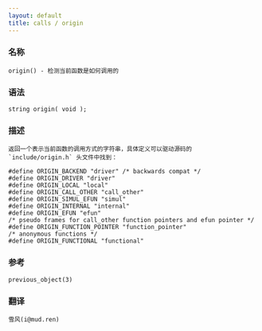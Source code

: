 ```yaml
---
layout: default
title: calls / origin
---
```


### 名称

    origin() - 检测当前函数是如何调用的

### 语法

    string origin( void );

### 描述

    返回一个表示当前函数的调用方式的字符串，具体定义可以驱动源码的 `include/origin.h` 头文件中找到：

    #define ORIGIN_BACKEND "driver" /* backwards compat */
    #define ORIGIN_DRIVER "driver"
    #define ORIGIN_LOCAL "local"
    #define ORIGIN_CALL_OTHER "call_other"
    #define ORIGIN_SIMUL_EFUN "simul"
    #define ORIGIN_INTERNAL "internal"
    #define ORIGIN_EFUN "efun"
    /* pseudo frames for call_other function pointers and efun pointer */
    #define ORIGIN_FUNCTION_POINTER "function_pointer"
    /* anonymous functions */
    #define ORIGIN_FUNCTIONAL "functional"

### 参考

    previous_object(3)

### 翻译 ###

    雪风(i@mud.ren)
